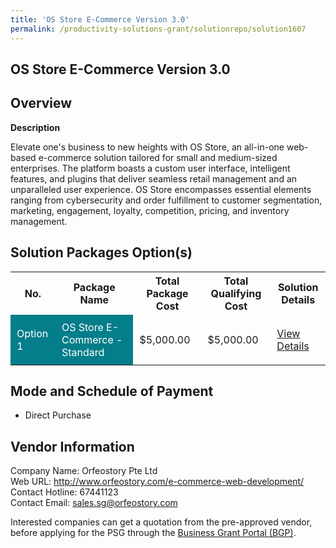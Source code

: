 ```yaml
---
title: 'OS Store E-Commerce Version 3.0'
permalink: /productivity-solutions-grant/solutionrepo/solution1607
---
```


## OS Store E-Commerce Version 3.0

## Overview

**Description**

Elevate one's business to new heights with OS Store, an all-in-one web-based e-commerce solution tailored for small and medium-sized enterprises. The platform boasts a custom user interface, intelligent features, and plugins that deliver seamless retail management and an unparalleled user experience. OS Store encompasses essential elements ranging from cybersecurity and order fulfillment to customer segmentation, marketing, engagement, loyalty, competition, pricing, and inventory management.

## Solution Packages Option(s)

<table>
<tr>
<th><b>No.</b></th>
<th><b>Package Name</b></th>
<th><b>Total Package Cost</b></th>
<th><b>Total Qualifying Cost</b></th>
<th><b>Solution Details</b></th>
</tr>
<tr>
<td style='padding: 10px; background-color: #037E8A; color: #FFFFFF;'>Option 1</td>
<td style='padding: 10px; background-color: #037E8A; color: #FFFFFF;'>OS Store E-Commerce - Standard</td>
<td style='padding: 10px;'>$5,000.00</td>
<td style='padding: 10px;'>$5,000.00</td>
<td style='padding: 10px;'><a href='/images/psg/Orfeostory_ECommerce_26102023_Desensitised_Annex3_Part1.pdf' target='_blank'>View Details</a></td>
</tr>
</table>

## Mode and Schedule of Payment

 - Direct Purchase

## Vendor Information

 Company Name: Orfeostory Pte Ltd <br>Web URL: http://www.orfeostory.com/e-commerce-web-development/ <br>Contact Hotline: 67441123 <br>Contact Email: sales.sg@orfeostory.com <br>

Interested companies can get a quotation from the pre-approved vendor, before applying for the PSG through the <a href='https://www.businessgrants.gov.sg/' target='_blank' rel='noopener'>Business Grant Portal (BGP)</a>.

<script src="/jquery/resize-tables.js"></script>
